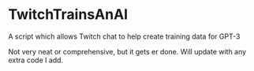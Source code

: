 # TwitchTrainsAnAI
A script which allows Twitch chat to help create training data for GPT-3

Not very neat or comprehensive, but it gets er done. Will update with any extra code I add.
